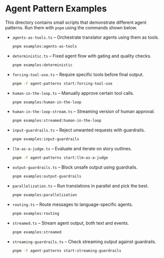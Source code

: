 
# Agent Pattern Examples

This directory contains small scripts that demonstrate different agent patterns.
Run them with `pnpm` using the commands shown below.

- `agents-as-tools.ts` – Orchestrate translator agents using them as tools.
  ```bash
  pnpm examples:agents-as-tools
  ```
- `deterministic.ts` – Fixed agent flow with gating and quality checks.
  ```bash
  pnpm examples:deterministic
  ```
- `forcing-tool-use.ts` – Require specific tools before final output.
  ```bash
  pnpm -F agent-patterns start:forcing-tool-use
  ```
- `human-in-the-loop.ts` – Manually approve certain tool calls.
  ```bash
  pnpm examples:human-in-the-loop
  ```
- `human-in-the-loop-stream.ts` – Streaming version of human approval.
  ```bash
  pnpm examples:streamed:human-in-the-loop
  ```
- `input-guardrails.ts` – Reject unwanted requests with guardrails.
  ```bash
  pnpm examples:input-guardrails
  ```
- `llm-as-a-judge.ts` – Evaluate and iterate on story outlines.
  ```bash
  pnpm -F agent-patterns start:llm-as-a-judge
  ```
- `output-guardrails.ts` – Block unsafe output using guardrails.
  ```bash
  pnpm examples:output-guardrails
  ```
- `parallelization.ts` – Run translations in parallel and pick the best.
  ```bash
  pnpm examples:parallelization
  ```
- `routing.ts` – Route messages to language-specific agents.
  ```bash
  pnpm examples:routing
  ```
- `streamed.ts` – Stream agent output, both text and events.
  ```bash
  pnpm examples:streamed
  ```
- `streaming-guardrails.ts` – Check streaming output against guardrails.
  ```bash
  pnpm -F agent-patterns start:streaming-guardrails
  ```

